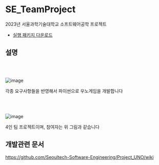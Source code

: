 # SE_TeamProject
2023년 서울과학기술대학교 소프트웨어공학 프로젝트


* [실행 패키지 다운로드](https://drive.google.com/file/d/1bisz1bxVmjSV4u9ugMcX3ztFV37aGqQT/view)


## 설명

<br><br>

![image](https://github.com/user-attachments/assets/192d45db-3fff-45cf-8941-bd4ed0b5a328)

각종 요구사항들을 반영해서 파이썬으로 우노게임을 개발합니다

<br><br>

![image](https://github.com/user-attachments/assets/ea0d2f2b-2789-4e6f-9c18-5bb3b4033119)

4인 팀 프로젝트이며, 참여자는 위 그림과 같습니다


## 개발관련 문서

https://github.com/Seoultech-Software-Engineering/Project_UNO/wiki
